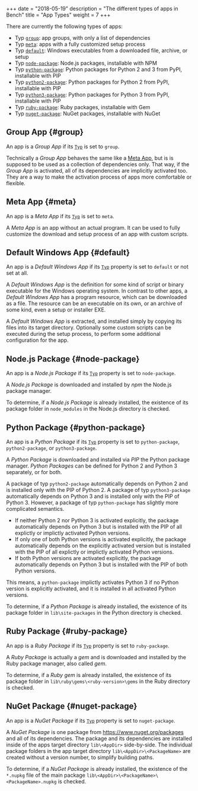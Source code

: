 +++
date = "2018-05-19"
description = "The different types of apps in Bench"
title = "App Types"
weight = 7
+++

[`Typ`]: /ref/app-properties/#Typ

There are currently the following types of apps:

* Typ [`group`](#group): app groups, with only a list of dependencies
* Typ [`meta`](#meta): apps with a fully customized setup process
* Typ [`default`](#default): Windows executables from a downloaded file, archive, or setup
* Typ [`node-package`](#node-package): Node.js packages, installable with NPM
* Typ [`python-package`](#python-package): Python packages for Python 2 and 3 from PyPI, installable with PIP
* Typ [`python2-package`](#python-package): Python packages for Python 2 from PyPI, installable with PIP
* Typ [`python3-package`](#python-package): Python packages for Python 3 from PyPI, installable with PIP
* Typ [`ruby-package`](#ruby-package): Ruby packages, installable with Gem
* Typ [`nuget-package`](#nuget-package): NuGet packages, installable with NuGet

## Group App {#group}
An app is a _Group App_ if its [`Typ`][] is set to `group`.

Technically a _Group App_ behaves the same like a [Meta App](#meta),
but is is supposed to be used as a collection of dependencies only.
That way, if the _Group App_ is activated, all of its dependencies
are implicitly activated too.
They are a way to make the activation process of apps
more comfortable or flexible.

## Meta App {#meta}
An app is a _Meta App_ if its [`Typ`][] is set to `meta`.

A _Meta App_ is an app without an actual program.
It can be used to fully customize the download and setup process
of an app with custom scripts.

## Default Windows App {#default}
An app is a _Default Windows App_ if its [`Typ`][] property
is set to `default` or not set at all.

A _Default Windows App_ is the definition for some kind of script or binary
executable for the Windows operating system.
In contrast to other apps, a _Default Windows App_ has a program resource,
which can be downloaded as a file.
The resource can be an executable on its own, or an archive of some kind,
even a setup or installer EXE.

A _Default Windows App_ is extracted, and installed simply by copying
its files into its target directory.
Optionally some custom scripts can be executed during the setup process,
to perform some additional configuration for the app.

## Node.js Package {#node-package}
An app is a _Node.js Package_ if its [`Typ`][] property is set to `node-package`.

A _Node.js Package_ is downloaded and installed by _npm_ the Node.js package manager.

To determine, if a _Node.js Package_ is already installed, the existence of its package folder in
`node_modules` in the Node.js directory is checked.

## Python Package {#python-package}
An app is a _Python Package_ if its [`Typ`][] property is set to
`python-package`, `python2-package`, or `python3-package`.

A _Python Package_ is downloaded and installed via _PIP_ the Python package manager.
_Python Packages_ can be defined for Python 2 and Python 3 separately, or for both.

A package of typ `python2-package` automatically depends on Python 2 and is installed
only with the PIP of Python 2.
A package of typ `python3-package` automatically depends on Python 3 and is installed
only with the PIP of Python 3.
However, a package of typ `python-package` has slightly more complicated semantics.

* If neither Python 2 nor Python 3 is activated explicitly,
  the package automatically depends on Python 3
  but is installed with the PIP of all explictly or implictly activated Python versions.
* If only one of both Python versions is activated explicitly,
  the package automatically depends on the explicitly activated version
  but is installed with the PIP of all explictly or implictly activated Python versions.
* If both Python versions are activated explicitly,
  the package automatically depends on Python 3
  but is installed with the PIP of both Python versions.

This means, a `python-package` implictly activates Python 3 if no Python version
is explicitly activated, and it is installed in all activated Python versions.

To determine, if a _Python Package_ is already installed, the existence of its package folder in
`lib\site-packages` in the Python directory is checked.

## Ruby Package {#ruby-package}
An app is a _Ruby Package_ if its [`Typ`][] property is set to `ruby-package`.

A _Ruby Package_ is actually a _gem_ and is downloaded and installed by the Ruby package
manager, also called _gem_.

To determine, if a _Ruby gem_ is already installed, the existence of its package folder in
`lib\ruby\gems\<ruby-version>\gems` in the Ruby directory is checked.

## NuGet Package {#nuget-package}
An app is a _NuGet Package_ if its [`Typ`][] property is set to `nuget-package`.

A _NuGet Package_ is one package from <https://www.nuget.org/packages> and all of its dependencies.
The package and its dependencies are installed inside of the apps target directory
`lib\<AppDir>` side-by-side.
The individual package folders in the app target directory `lib\<AppDir>\<PackageName>`
are created without a version number, to simplify building paths.

To determine, if a _NuGet Package_ is already installed,
the existence of the `*.nupkg` file of the main package
`lib\<AppDir>\<PackageName>\<PackageName>.nupkg` is checked.
